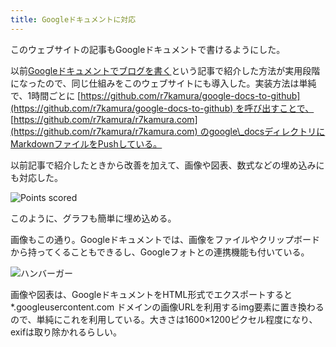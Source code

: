 ```yaml
---
title: Googleドキュメントに対応
---
```

このウェブサイトの記事もGoogleドキュメントで書けるようにした。

以前[Googleドキュメントでブログを書く](https://r7kamura.com/articles/2022-04-30-google-docs-for-blogging)という記事で紹介した方法が実用段階になったので、同じ仕組みをこのウェブサイトにも導入した。実装方法は単純で、1時間ごとに [https://github.com/r7kamura/google-docs-to-github](https://github.com/r7kamura/google-docs-to-github) を呼び出すことで、 [https://github.com/r7kamura/r7kamura.com](https://github.com/r7kamura/r7kamura.com) のgoogle\_docsディレクトリにMarkdownファイルをPushしている。

以前記事で紹介したときから改善を加えて、画像や図表、数式などの埋め込みにも対応した。

![](https://lh3.googleusercontent.com/docs/ADP-6oHzV6DLbuPICQlaiZaR49dE9liwIZsQj8mXFhffiTgvFSWy-cnoejd9oirEtY2J495q9m5qeuAjMve7DuVEfXogJZvga4BhEQ6ygXIQ2YlD6C1ooeufamTOqinY3OZJbTUYFfy4ifadXVuA2zQplOqNn13UYs90Qwm6l-ePghWpQWakjNNHMvD-7iJ-Otcvc5-DM7VJRLpAfHSuFEfzh16ORaTHWGS83rNo9Zmh3U3KwlAj2CrAgXfVldtejl-fVruUNlrLw8Aj1ctsUYJMfXXdirAHCJdtTtdz-pMKgnL3if9m_WF5gsXJTL7P1WOukbL45kLMug90p3vqyQLBMMUUDDZbV2g8GMeNRayIzpZf62G6pjWT3eCySGekRmlqhI1UlbXG06Hk7qyRsLr3kFvItuVk0BoZiNfd4VNRiB7yCKS_Sda_OT5dTAmpz1_BCJ_e_JwznQPZpRf_0Yjq4xZZBb8RJBWjtYe1ImgQCyAbbszbHeNaEDglP6J2oaY08NHs6jtpWWaTAuiXhcOjHl3hzpP5-m4OwwB-OrDGz1zNw7FsQt53Paw0D0gNYQaaHOa9eGC3Q5EB50GQClVL6bkgQUa6FxZVjLdQNKdEi9G-6QOZ_Dqj7jLSqD16yV57SqXgjjDjfFVUGjrHZ8FbOZZd7-DYDHHoGfi1iTTlGPx0kvLwna5uYIrzJq_DlUmitT6Zmnecbw_DPBEjt3lFHfBWlgPoF-Rx4wqyjFoaT_n3oQsnOpQ6d_iYEHPXoWefrwMfJw5W4dXq10SAl4z0BekwuSWVleljclWo9RydRbnet5_8qSdgcGADtcPHN5rZxoaib92xMZhjLsAEtkiTAUxVrV6ZMhyOb4FRKW8GcOlS353va3K2CqBPAfGGUv-edo6Um4QPXKO4J5bkjk1c-mVqMGBUIHqz1pKQrUZtqzIH5U_WV5KHaHekaKarS_SnVSUHO93THRcyRNQU5HYkrTAkG7GpmL6fPHCRiFcB-DYiJT0D6DEC5G_w8k3SlZt14AdmL60ye0MHR9QNNGCJVtBV7MbLQfvSiRt7zml0Ep_aHR7U-eOGc9wJ58hU4bgRIlk3nYdSg_QCiEIGMLv2O3CuM7cI2CZRCbJGzttSQyca_wW0_rhbmAA749beGffBoSHBa43nMo_jjhlwt5GosEw5jYfByOk97RS3bQe-iSxRe81lC3WttguV4X7qsSX1n6SndVYm9xJmWZRLgiTLyZk5wDfiQJoOAHoRw--Gk3qihppU "Points scored")

このように、グラフも簡単に埋め込める。

画像もこの通り。Googleドキュメントでは、画像をファイルやクリップボードから持ってくることもできるし、Googleフォトとの連携機能も付いている。

![](https://lh3.googleusercontent.com/docs/ADP-6oEwxSj1lSBCIgcjFt2DLLjPSbKRDf0flBDIbC6zz13a-kIgFKUzRlbfvlwx3XhICd4Au4mJ7vitB0qoZYe1wYXZQTNFHfksMTNqAWug9oSJ1zCzuAzUZwXZrOtRhIxlOYCLU414_OC958glzun0LR8C2fYgCN-AT65KRlHKRiSxK05gwxeSqRE0DLbhxPTTlCgf_I9wcNhJx5mpJtde4vkq1HLC55ZJV85BT3L-Y--n7AXIw5xxyqb0jp4WlmnIHZZqQ2zkZQ6mEsrpJSG07dNguu8xDvVV2iI6m3qSzelZMAMaizYcc8tvNeMN23DuJOX1S8KBJu7jkxl92AE_2Y34YpOtIp_zcWtwDJn3PCHkk1lSGjUzHbvoL_MsIf3xmHmD8if1FClASznMXPq86w7kfHXVM6Od2HalNmkVy8q3drc9YhtCTvRewTDUu52ZVQijFXV1RAoVcklQR51N4bsHOSdMrRsXNTBbyBFUqUjRzaV43EsjdxLxUvec13d18VC5xSHRdD9rNePcU1D2TgyeYu_2R9kcSJt-vxAsmS5N10HfN5bG1jbGGzd_pq3-Dqt4eA4-9NHAG6RerWkkm8g9LjLVu5-lH4jhMdH0bXlnXESl_cUKhkkHFZDjiupVxbiJN-9S4p2qMHUsW4Ou9Ul3X0znEFsQboe9dOMrvG44HYud0_lvtCVAUkW5mAZoc6QsC5TAWSDTUPAaREVLf3m5ElIgkJ28KADBIUSET4Drh50ES-Goxdms7G_EtSIiVj8DujR3N5Ct5wF5HB7_7Mc-dyxmPXahnFkozqtOBouNcpTqrjUJ_O4q_vy05iUmRtf1Dpv1iSv1U-DwPanPH1W8pW6xDv1oCSME5vfFRxufXq5SdFV-7IjeoG0gGIBkG9FhoB53YUrttMfQcsXbQtgk7x4f5lG3GVEQFxNQh9qHz-NIuk2zEBl1I1Yc03hDu8foYErA8P3MnwO7s6FDMalmTJmoczFXVvVJrE4RYhXl2eujiw8zICZZteBHsYW_E28ESjdid1AsXa58HWSobUHGf6QviEgSCU6HJJdyzAKGm2PtdAikH-5cZJaSUnSSRY1HTgSq-lGl7gF2Hxotq-OPlY6GuyWlZNUH2f1h9frgKIgqsuOi8WTkv0h3o2QCT84J1RhmGkvBTqx4ZDKk04PJUqqNHKwu0YEiGaz6QCrZ45zwnRTn5sereh_jsz9c-8Kz_D073rF1LGuZPuGlFQPouFYZBI6RZdc9ANiDFU67y8q5 "ハンバーガー")

画像や図表は、GoogleドキュメントをHTML形式でエクスポートすると \*.googleusercontent.com ドメインの画像URLを利用するimg要素に置き換わるので、単純にこれを利用している。大きさは1600×1200ピクセル程度になり、exifは取り除かれるらしい。

